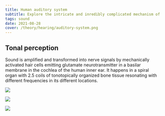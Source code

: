 ```yaml
---
title: Human auditory system
subtitle: Explore the intricate and inredibly complicated mechanism of converting acoustic vibrations to electrical nerve signals.
tags: sound
date: 2021-08-28
cover: /theory/hearing/auditory-system.png
---
```


## Tonal perception

Sound is amplified and transformed into nerve signals by mechanically activated hair cells emitting glutamate neurotransmitter in a basilar membrane in the cochlea of the human inner ear. It happens in a spiral organ with 2.5 coils of tonotopically organized bone tissue resonating with different frequencies in its different locations.

![](/media/theory/hearing/auditory-system.png)

![](/media/theory/hearing/auditory-system-2.jpg)

![](/media/theory/hearing/basilar-membrane.jpg)

<youtube-embed video="XsXIOBx6cwI" />
